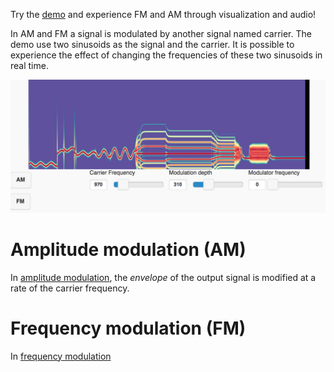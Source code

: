 Try the [demo](http://fm-am.auditory.fr/) and experience FM and AM through visualization and audio!

In AM and FM a signal is modulated by another signal named carrier. The demo use two sinusoids as the signal and the carrier. It is possible to experience the effect of changing the frequencies of these two sinusoids in real time.

![demo](images/demo.png)

# Amplitude modulation (AM)

In [amplitude modulation](https://en.wikipedia.org/wiki/Amplitude_modulation), the *envelope* of the output signal is modified at a rate of the carrier frequency.

# Frequency modulation (FM)

In [frequency modulation](https://en.wikipedia.org/wiki/Frequency_modulation)


